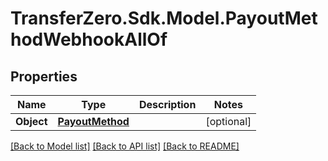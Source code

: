 
# TransferZero.Sdk.Model.PayoutMethodWebhookAllOf

## Properties

Name | Type | Description | Notes
------------ | ------------- | ------------- | -------------
**Object** | [**PayoutMethod**](PayoutMethod.md) |  | [optional] 

[[Back to Model list]](../README.md#documentation-for-models)
[[Back to API list]](../README.md#documentation-for-api-endpoints)
[[Back to README]](../README.md)

